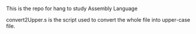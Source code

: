 This is the repo for hang to study Assembly Language

convert2Upper.s is the script used to convert the whole file into upper-case file.
